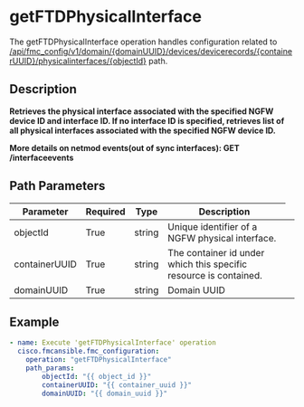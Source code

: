 # getFTDPhysicalInterface

The getFTDPhysicalInterface operation handles configuration related to [/api/fmc_config/v1/domain/{domainUUID}/devices/devicerecords/{containerUUID}/physicalinterfaces/{objectId}](/paths//api/fmc_config/v1/domain/{domain_uuid}/devices/devicerecords/{container_uuid}/physicalinterfaces/{object_id}.md) path.&nbsp;
## Description
**Retrieves the physical interface associated with the specified NGFW device ID and interface ID. If no interface ID is specified, retrieves list of all physical interfaces associated with the specified NGFW device ID. <div class="alert alert-warning">More details on netmod events(out of sync interfaces):<b> GET /interfaceevents</b></div>**

## Path Parameters
| Parameter | Required | Type | Description |
| --------- | -------- | ---- | ----------- |
| objectId | True | string <td colspan=3> Unique identifier of a NGFW physical interface. |
| containerUUID | True | string <td colspan=3> The container id under which this specific resource is contained. |
| domainUUID | True | string <td colspan=3> Domain UUID |

## Example
```yaml
- name: Execute 'getFTDPhysicalInterface' operation
  cisco.fmcansible.fmc_configuration:
    operation: "getFTDPhysicalInterface"
    path_params:
        objectId: "{{ object_id }}"
        containerUUID: "{{ container_uuid }}"
        domainUUID: "{{ domain_uuid }}"

```